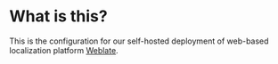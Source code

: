 # What is this?

This is the configuration for our self-hosted deployment of web-based
localization platform [Weblate](https://weblate.org/en/).
